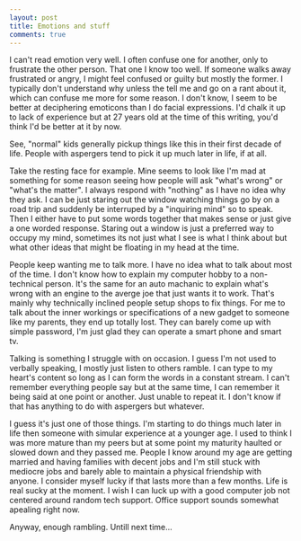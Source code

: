 ```yaml
---
layout: post
title: Emotions and stuff
comments: true
---
```


I can't read emotion very well. I often confuse one for another, only to frustrate the other person. That one I know too well. If someone walks away frustrated or angry, I might feel confused or guilty but mostly the former. I typically don't understand why unless the tell me and go on a rant about it, which can confuse me more for some reason. I don't know, I seem to be better at deciphering emoticons than I do facial expressions. I'd chalk it up to lack of experience but at 27 years old at the time of this writing, you'd think I'd be better at it by now.

See, "normal" kids generally pickup things like this in their first decade of life. People with aspergers tend to pick it up much later in life, if at all.

Take the resting face for example. Mine seems to look like I'm mad at something for some reason seeing how people will ask "what's wrong" or "what's the matter".  I always respond with "nothing" as I have no idea why they ask. I can be just staring out the window watching things go by on a road trip and suddenly be interruped by a "inquiring mind" so to speak. Then I either have to put some words together that makes sense or just give a one worded response. Staring out a window is just a preferred way to occupy my mind, sometimes its not just what I see is what I think about but what other ideas that might be floating in my head at the time.

People keep wanting me to talk more. I have no idea what to talk about most of the time. I don't know how to explain my computer hobby to a non-technical person. It's the same for an auto machanic to explain what's wrong with an engine to the averge joe that just wants it to work. That's mainly why technically inclined people setup shops to fix things. For me to talk about the inner workings or specifications of a new gadget to someone like my parents, they end up totally lost. They can barely come up with simple password, I'm just glad they can operate a smart phone and smart tv.

Talking is something I struggle with on occasion. I guess I'm not used to verbally speaking, I mostly just listen to others ramble. I can type to my heart's content so long as I can form the words in a constant stream. I can't remember everything people say but at the same time, I can remember it being said at one point or another. Just unable to repeat it. I don't know if that has anything  to do with aspergers but whatever.

I guess it's just one of those things. I'm starting to do things much later in life then someone with simular experience at a younger age. I used to think I was more mature than my peers but at some point my maturity haulted or slowed down and they passed me. People I know around my age are getting married and having families with decent jobs and I'm still stuck with mediocre jobs and barely able to maintain a physical friendship with anyone. I consider myself lucky if that lasts more than a few months. Life is real sucky at the moment. I wish I can luck up with a good computer job not centered around random tech support. Office support sounds somewhat apealing right now.

Anyway, enough rambling. Untill next time...